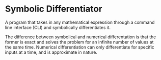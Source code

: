 # Symbolic Differentiator
A program that takes in any mathematical expression through a command line interface (CLI) and symbolically differentiates it.

The difference between symbolical and numerical differentation is that the former is exact and solves the problem for an infinite number of values at the same time. Numerical differentiation can only differentiate for specific inputs at a time, and is approximate in nature.